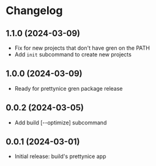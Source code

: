 # Changelog

## 1.1.0 (2024-03-09)

* Fix for new projects that don't have gren on the PATH
* Add `init` subcommand to create new projects

## 1.0.0 (2024-03-09)

* Ready for prettynice gren package release

## 0.0.2 (2024-03-05)

* Add build [--optimize] subcommand

## 0.0.1 (2024-03-01)

* Initial release: build's prettynice app

